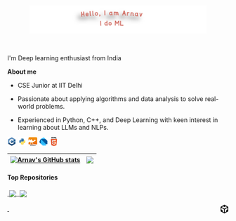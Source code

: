 <p align="center"><a href="https://deadsmash07.github.io"><img width="80%" alt="Hello, I'm Arnav I do open ML!" src="./assets/gh-readme-header.png" /></a></p>

<br />

I'm Deep learning enthusiast from India 

**About me**

- CSE Junior at IIT Delhi

- Passionate about applying algorithms and data analysis to solve real-world problems.

- Experienced in Python, C++, and Deep Learning with keen interest in learning about LLMs and NLPs.

<code><img height="20" alt="C++" src="https://raw.githubusercontent.com/github/explore/80688e429a7d4ef2fca1e82350fe8e3517d3494d/topics/cpp/cpp.png"></code>
<code><img height="20" alt="Python" src="https://raw.githubusercontent.com/github/explore/80688e429a7d4ef2fca1e82350fe8e3517d3494d/topics/python/python.png"></code>
<code><img height="20" alt="OCaml" src="https://raw.githubusercontent.com/github/explore/80688e429a7d4ef2fca1e82350fe8e3517d3494d/topics/ocaml/ocaml.png"></code>
<code><img height="20" alt="Dart" src="https://raw.githubusercontent.com/github/explore/80688e429a7d4ef2fca1e82350fe8e3517d3494d/topics/dart/dart.png"></code>
<code><img height="20" alt="HTML" src="https://raw.githubusercontent.com/github/explore/80688e429a7d4ef2fca1e82350fe8e3517d3494d/topics/html/html.png"></code>

| <a href="https://github.com/deadsmash07/github-readme-stats"><img align="center" src="https://github-readme-stats.vercel.app/api?username=deadsmash07&show_icons=true&theme=transparent&hide_border=true" alt="Arnav's GitHub stats" /></a> | <a href="https://github.com/deadsmash07/github-readme-stats"><img align="center" src="https://github-readme-stats.vercel.app/api/top-langs/?username=deadsmash07&layout=compact&theme=transparent&hide_border=true" /></a> |
| ------------- | ------------- |

#### Top Repositories

<a href="https://github.com/deadsmash07/Advance-Analytic-Tool">
 <img align="center" src= "https://github-readme-stats.vercel.app/api/pin/?username=deadsmash07&repo=Advance-Analytic-Tool&theme=transparent" />
</a>
<a href="https://github.com/deadsmash07/Document-Search-and-Retrieval-Tool">
 <img align="center" src="https://github-readme-stats.vercel.app/api/pin/?username=deadsmash07&repo=Document-Search-and-Retrieval-Tool&theme=transparent" />
</a>

<br />
<br />

<a href="https://codesandbox.io/u/deadsmash07">
 <img align="right" alt="Arnav Raj| CodeSandbox" width="20px" src="https://raw.githubusercontent.com/deadsmash07/deadsmash07/master/assets/codesandbox.svg" />
</a>
